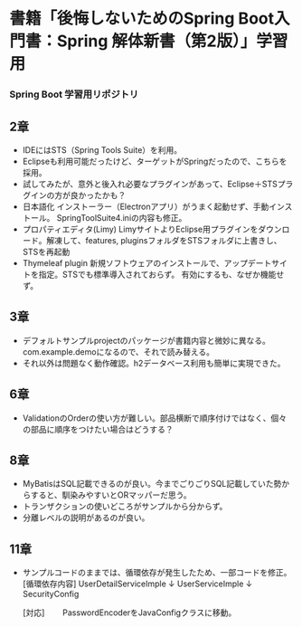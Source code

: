 # 書籍「後悔しないためのSpring Boot入門書：Spring 解体新書（第2版）」学習用

### Spring Boot 学習用リポジトリ

## 2章
* IDEにはSTS（Spring Tools Suite）を利用。
* Eclipseも利用可能だったけど、ターゲットがSpringだったので、こちらを採用。
* 試してみたが、意外と後入れ必要なプラグインがあって、Eclipse＋STSプラグインの方が良かったかも？
* 日本語化
  インストーラー（Electronアプリ）がうまく起動せず、手動インストール。
  SpringToolSuite4.iniの内容も修正。
* プロパティエディタ(Limy)
  LimyサイトよりEclipse用プラグインをダウンロード。解凍して、features, pluginsフォルダをSTSフォルダに上書きし、
  STSを再起動
* Thymeleaf plugin
   新規ソフトウェアのインストールで、アップデートサイトを指定。STSでも標準導入されておらず。
   有効にするも、なぜか機能せず。

## 3章
* デフォルトサンプルprojectのパッケージが書籍内容と微妙に異なる。com.example.demoになるので、それで読み替える。
* それ以外は問題なく動作確認。h2データベース利用も簡単に実現できた。

## 6章
* ValidationのOrderの使い方が難しい。部品横断で順序付けではなく、個々の部品に順序をつけたい場合はどうする？

## 8章
* MyBatisはSQL記載できるのが良い。今までごりごりSQL記載していた勢からすると、馴染みやすいとORマッパーだ思う。
* トランザクションの使いどころがサンプルから分からず。
* 分離レベルの説明があるのが良い。

## 11章
* サンプルコードのままでは、循環依存が発生したため、一部コードを修正。
  \[循環依存内容]
  UserDetailServiceImple
  ↓
  UserServiceImple
  ↓
  SecurityConfig
  
  \[対応]
　　PasswordEncoderをJavaConfigクラスに移動。
